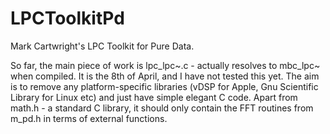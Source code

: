 # LPCToolkitPd
Mark Cartwright's LPC Toolkit for Pure Data.

So far, the main piece of work is lpc_lpc~.c - actually resolves to mbc_lpc~ when compiled.
It is the 8th of April, and I have not tested this yet. The aim is to remove any platform-specific libraries (vDSP for Apple, Gnu Scientific Library for Linux etc) and just have simple elegant C code. Apart from math.h - a standard C library, it should only contain the FFT routines from m_pd.h in terms of external functions.
